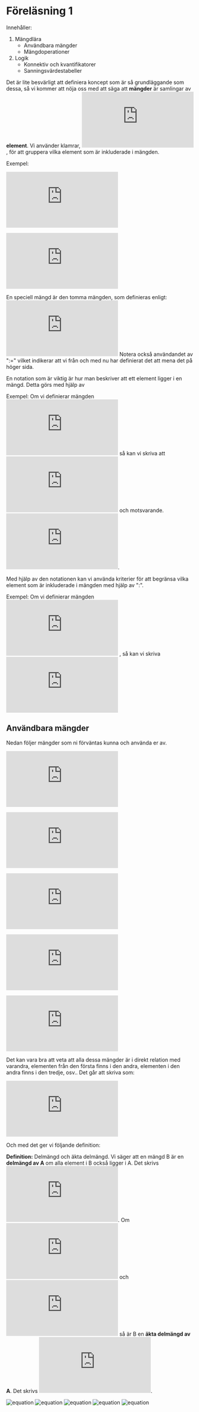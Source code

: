 # Föreläsning 1
Innehåller:
1. Mängdlära
   - Användbara mängder
   - Mängdoperationer
2. Logik
   - Konnektiv och kvantifikatorer
   - Sanningsvärdestabeller
   
   
Det är lite besvärligt att definiera koncept som är så grundläggande som dessa, så vi kommer att nöja oss med att säga att **mängder** är samlingar av **element**. Vi använder klamrar, ![equation](https://latex.codecogs.com/gif.latex?%5C%7B%5Cldots%5C%7D),
för att gruppera vilka element som är inkluderade i mängden. 

Exempel: 

![equation](https://latex.codecogs.com/gif.latex?%5C%7B%5Ctext%7Bgul%7D%2C%5Ctext%7Bvit%7D%2C%5Ctext%7Borange%7D%5C%7D)

![equation](https://latex.codecogs.com/gif.latex?%5C%7B2%2C3%2C5%2C7%2C11%5C%7D)


En speciell mängd är den tomma mängden, som definieras enligt:
![equation](https://latex.codecogs.com/gif.latex?%5Cemptyset%20%3A%3D%20%5C%7B%5C%7D)
Notera också användandet av ":=" vilket indikerar att vi från och med nu har definierat det att mena det på höger sida.

En notation som är viktig är hur man beskriver att ett element ligger i en mängd. Detta görs med hjälp av 

Exempel: Om vi definierar mängden
![equation](https://latex.codecogs.com/gif.latex?A%20%3D%20%5C%7B1%2C2%2C3%5C%7D)
så kan vi skriva att 
![equation](https://latex.codecogs.com/gif.latex?1%5Cin%20A)
och motsvarande.
![equation](https://latex.codecogs.com/gif.latex?5%5Cnotin%20A).

Med hjälp av den notationen kan vi använda kriterier för att begränsa vilka element som är inkluderade i mängden med hjälp av ":".

Exempel: Om vi definierar mängden 
![equation](https://latex.codecogs.com/gif.latex?%5COmega%20%3D%20%5C%7B1%2C2%2C3%2C4%2C5%2C6%2C7%2C9%5C%7D)
, så kan vi skriva
![equation](https://latex.codecogs.com/gif.latex?%5C%7B2%2C4%2C6%5C%7D%20%3D%20%22%5Ctext%7BPositiva%20j%7B%5C%22a%7Dmna%20tal%20i%20%7D%20%5COmega%22%20%3D%20%5C%7Bx%5Cin%5COmega%3A%20x%3E0%20%5C%7D)

## Användbara mängder
Nedan följer mängder som ni förväntas kunna och använda er av.

![equation](https://latex.codecogs.com/gif.latex?%5Cmathbb%7BN%7D%20%3D%20%5Ctext%7B%22De%20naturliga%20talen%22%7D%20%3D%20%7B1%2C2%2C3%2C4%2C%5Cldots%7D)

![equation](https://latex.codecogs.com/gif.latex?%5Cmathbb%7BZ%7D%20%3D%20%5Ctext%7B%22Heltalen%22%7D%20%3D%20%7B%5Cldots%2C-4%2C-3%2C-2%2C-1%2C0%2C1%2C2%2C3%2C4%2C%5Cldots%7D)

![equation](https://latex.codecogs.com/gif.latex?%5Cmathbb%7BQ%7D%20%3D%20%5Ctext%7B%22De%20rationella%20talen%22%7D%20%3D%20%5Cleft%5C%7B%20x%3A%20x%20%3D%20%5Cfrac%7Ba%7D%7Bb%7D%2C%20a%5Cin%5Cmathbb%7BZ%7D%2C%20b%5Cin%5Cmathbb%7BZ%7D%5Csetminus%5C%7B0%5C%7D%5Cright%5C%7D)

![equation](https://latex.codecogs.com/gif.latex?%5Cmathbb%7BR%7D%20%3D%20%5Ctext%7B%22De%20reella%20talen%22%7D)

![equation](https://latex.codecogs.com/gif.latex?%5Cmathbb%7BC%7D%20%3D%20%5Ctext%7B%22De%20komplexa%20talen%22%7D%20%3D%20%5C%7Bz%3A%20z%20%3D%20a&plus;bi%2C%20%5Cquad%20a%2Cb%5Cin%5Cmathbb%7BR%7D%5C%7D)

Det kan vara bra att veta att alla dessa mängder är i direkt relation med varandra, elementen från den första finns i den andra, elementen i den andra finns i den tredje, osv.. Det går att skriva som:

![equation](https://latex.codecogs.com/gif.latex?%5Cmathbb%7BN%7D%20%5Csubset%20%5Cmathbb%7BZ%7D%20%5Csubset%20%5Cmathbb%7BQ%7D%20%5Csubset%20%5Cmathbb%7BR%7D%20%5Csubset%20%5Cmathbb%7BC%7D)

Och med det ger vi följande definition:

**Definition:** Delmängd och äkta delmängd.
Vi säger att en mängd B är en **delmängd av A** om alla element i B också ligger i A. Det skrivs
![equation](https://latex.codecogs.com/gif.latex?B%5Csubseteq%20A).
Om 
![equation](https://latex.codecogs.com/gif.latex?B%5Csubseteq%20A)
och
![equation](https://latex.codecogs.com/gif.latex?B%5Cneq%20A)
så är B en **äkta delmängd av A**. Det skrivs 
![equation](https://latex.codecogs.com/gif.latex?B%5Csubset%20A).




![equation]()
![equation]()
![equation]()
![equation]()
![equation]()



